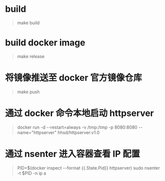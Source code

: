 # build
>make build

# build docker image
>make release

# 将镜像推送至 docker 官方镜像仓库
>make push

# 通过 docker 命令本地启动 httpserver
>docker run -d --restart=always -v /tmp:/tmp -p 8080:8080 --name="httpserver" hhsd/httpserver:v1.0

# 通过 nsenter 进入容器查看 IP 配置
>PID=$(docker inspect --format {{.State.Pid}} httpserver)
>sudo nsenter -t $PID -n ip a
